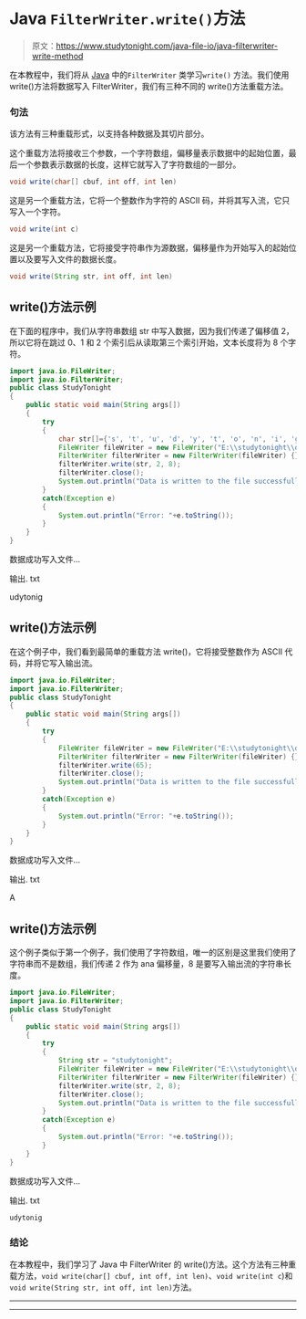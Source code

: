 # Java `FilterWriter.write()`方法

> 原文：<https://www.studytonight.com/java-file-io/java-filterwriter-write-method>

在本教程中，我们将从 [Java](https://www.studytonight.com/java/) 中的`FilterWriter` 类学习`write()` 方法。我们使用 write()方法将数据写入 FilterWriter，我们有三种不同的 write()方法重载方法。

### 句法

该方法有三种重载形式，以支持各种数据及其切片部分。

这个重载方法将接收三个参数，一个字符数组，偏移量表示数据中的起始位置，最后一个参数表示数据的长度，这样它就写入了字符数组的一部分。

```java
void write(char[] cbuf, int off, int len)
```

这是另一个重载方法，它将一个整数作为字符的 ASCII 码，并将其写入流，它只写入一个字符。

```java
void write(int c)
```

这是另一个重载方法，它将接受字符串作为源数据，偏移量作为开始写入的起始位置以及要写入文件的数据长度。

```java
void write(String str, int off, int len)
```

## write()方法示例

在下面的程序中，我们从字符串数组 str 中写入数据，因为我们传递了偏移值 2，所以它将在跳过 0、1 和 2 个索引后从读取第三个索引开始，文本长度将为 8 个字符。

```java
import java.io.FileWriter;
import java.io.FilterWriter;
public class StudyTonight 
{
	public static void main(String args[])
	{
		try
		{
			char str[]={'s', 't', 'u', 'd', 'y', 't', 'o', 'n', 'i', 'g', 'h', 't'};
			FileWriter fileWriter = new FileWriter("E:\\studytonight\\output.txt");         
			FilterWriter filterWriter = new FilterWriter(fileWriter) {};             
			filterWriter.write(str, 2, 8);  
			filterWriter.close();  
			System.out.println("Data is written to the file successfully...");
		}
		catch(Exception e)
		{
			System.out.println("Error: "+e.toString());
		}
	}
}
```

数据成功写入文件...

输出. txt

udytonig

## write()方法示例

在这个例子中，我们看到最简单的重载方法 write()，它将接受整数作为 ASCII 代码，并将它写入输出流。

```java
import java.io.FileWriter;
import java.io.FilterWriter;
public class StudyTonight 
{
	public static void main(String args[])
	{
		try
		{
			FileWriter fileWriter = new FileWriter("E:\\studytonight\\output.txt");         
			FilterWriter filterWriter = new FilterWriter(fileWriter) {};             
			filterWriter.write(65);  
			filterWriter.close();  
			System.out.println("Data is written to the file successfully...");
		}
		catch(Exception e)
		{
			System.out.println("Error: "+e.toString());
		}
	}
}
```

数据成功写入文件...

输出. txt

A

## write()方法示例

这个例子类似于第一个例子，我们使用了字符数组，唯一的区别是这里我们使用了字符串而不是数组，我们传递 2 作为 ana 偏移量，8 是要写入输出流的字符串长度。

```java
import java.io.FileWriter;
import java.io.FilterWriter;
public class StudyTonight 
{
	public static void main(String args[])
	{
		try
		{
			String str = "studytonight";
			FileWriter fileWriter = new FileWriter("E:\\studytonight\\output.txt");         
			FilterWriter filterWriter = new FilterWriter(fileWriter) {};             
			filterWriter.write(str, 2, 8);  
			filterWriter.close();  
			System.out.println("Data is written to the file successfully...");
		}
		catch(Exception e)
		{
			System.out.println("Error: "+e.toString());
		}
	}
}
```

数据成功写入文件...

输出. txt

```java
udytonig
```

### 结论

在本教程中，我们学习了 Java 中 FilterWriter 的 write()方法。这个方法有三种重载方法，`void write(char[] cbuf, int off, int len)`、`void write(int c`)和`void write(String str, int off, int len)`方法。

* * *

* * *